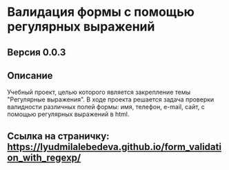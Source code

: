 # Валидация формы с помощью регулярных выражений
## Версия 0.0.3
##  Описание
Учебный проект, целью которого является закрепление темы "Регулярные выражения". В ходе проекта решается задача проверки валидности различных полей формы: имя, телефон, e-mail, сайт, с помощью регулярных выражений в html.
## Ссылка на страничку: https://lyudmilalebedeva.github.io/form_validation_with_regexp/
